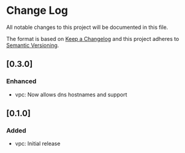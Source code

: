 # Change Log
All notable changes to this project will be documented in this file.

The format is based on [Keep a Changelog](http://keepachangelog.com/)
and this project adheres to [Semantic Versioning](http://semver.org/).

## [0.3.0]
### Enhanced
* vpc: Now allows dns hostnames and support
  
## [0.1.0]
### Added
* vpc:  Initial release